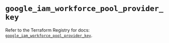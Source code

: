 # `google_iam_workforce_pool_provider_key`

Refer to the Terraform Registry for docs: [`google_iam_workforce_pool_provider_key`](https://registry.terraform.io/providers/hashicorp/google/6.46.0/docs/resources/iam_workforce_pool_provider_key).
